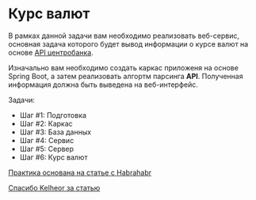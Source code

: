 # Курс валют

В рамках данной задачи вам необходимо реализовать веб-сервис, основная задача которого будет вывод информации о курсе валют на основе [API центробанка](http://www.cbr.ru/scripts/Root.asp?PrtId=SXML).

Изначально вам необходимо создать каркас приложеня на основе Spring Boot, а затем реализовать алгортм парсинга **API**. Полученная информация должна быть выведена на веб-интерфейс. 

Задачи:
* Шаг #1: Подготовка
* Шаг #2: Каркас
* Шаг #3: База данных
* Шаг #4: Сервис
* Шаг #5: Сервер
* Шаг #6: Курс валют

[Практика основана на статье с Habrahabr](https://habrahabr.ru/post/257223/) 

[Спасибо Kelheor за статью](https://habrahabr.ru/users/Kelheor/)
